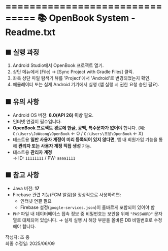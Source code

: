 ===============================
📚 OpenBook System - Readme.txt
===============================

■ 실행 과정
------------------
1. Android Studio에서 OpenBook 프로젝트 열기.
2. 상단 메뉴에서 [File] → [Sync Project with Gradle Files] 클릭.
3. 좌측 상단 파일 탐색기 뷰를 'Project'에서 'Android'로 변경되었는지 확인.
4. 에뮬레이터 또는 실제 Android 기기에서 실행 (앱 실행 시 권한 요청 승인 필요).



■ 유의 사항
------------------
- Android OS 버전: **8.0(API 26) 이상** 필요.
- 인터넷 연결이 필수입니다.
- **OpenBook 프로젝트 경로에 한글, 공백, 특수문자가 없어야** 합니다.
  (예: `C:\Users\JoWoong\OpenBook` ← O / `C:\Users\조웅\OpenBook` ← X)
- 테스트용 **일반 사용자 계정이 미리 등록되어 있지 않다면**, 앱 내 회원가입 기능을 통해 **관리자 또는 사용자 계정 직접 생성** 가능.
- 테스트용 **관리자 계정**  
  → ID: `11111111` / PW: `aaaa1111`



■ 참고 사항
------------------
- Java 버전: **17**
- Firebase 관련 기능(FCM 알림)을 정상적으로 사용하려면:
  - 인터넷 연결 필요
  - Firebase 설정(`google-services.json`)이 올바르게 포함되어 있어야 함
- `PHP` 파일 내 데이터베이스 접속 정보 중 비밀번호는 보안을 위해 `"PASSWORD"` 문자열로 대체되어 있습니다.
  → 실제 실행 시 해당 부분을 올바른 DB 비밀번호로 수정해야 합니다.



작성자: 조 웅  
최종 수정일: 2025/06/09

